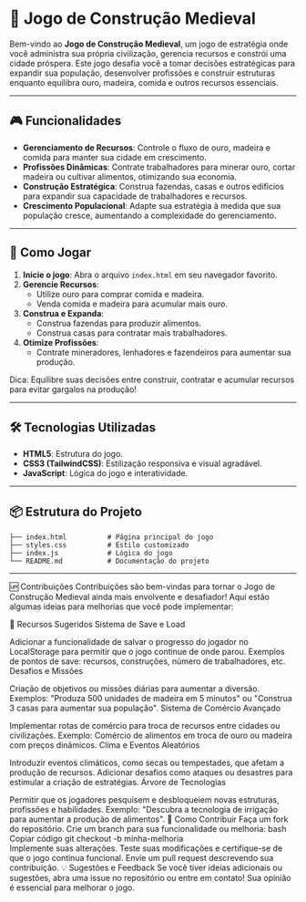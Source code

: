 # 🏰 Jogo de Construção Medieval

Bem-vindo ao **Jogo de Construção Medieval**, um jogo de estratégia onde você administra sua própria civilização, gerencia recursos e constrói uma cidade próspera. Este jogo desafia você a tomar decisões estratégicas para expandir sua população, desenvolver profissões e construir estruturas enquanto equilibra ouro, madeira, comida e outros recursos essenciais.

---

## 🎮 Funcionalidades

- **Gerenciamento de Recursos**: Controle o fluxo de ouro, madeira e comida para manter sua cidade em crescimento.
- **Profissões Dinâmicas**: Contrate trabalhadores para minerar ouro, cortar madeira ou cultivar alimentos, otimizando sua economia.
- **Construção Estratégica**: Construa fazendas, casas e outros edifícios para expandir sua capacidade de trabalhadores e recursos.
- **Crescimento Populacional**: Adapte sua estratégia à medida que sua população cresce, aumentando a complexidade do gerenciamento.

---

## 🚀 Como Jogar

1. **Inicie o jogo**: Abra o arquivo `index.html` em seu navegador favorito.
2. **Gerencie Recursos**:
   - Utilize ouro para comprar comida e madeira.
   - Venda comida e madeira para acumular mais ouro.
3. **Construa e Expanda**:
   - Construa fazendas para produzir alimentos.
   - Construa casas para contratar mais trabalhadores.
4. **Otimize Profissões**:
   - Contrate mineradores, lenhadores e fazendeiros para aumentar sua produção.

Dica: Equilibre suas decisões entre construir, contratar e acumular recursos para evitar gargalos na produção!

---

## 🛠️ Tecnologias Utilizadas

- **HTML5**: Estrutura do jogo.
- **CSS3 (TailwindCSS)**: Estilização responsiva e visual agradável.
- **JavaScript**: Lógica do jogo e interatividade.

---

## 📦 Estrutura do Projeto

```plaintext
├── index.html          # Página principal do jogo
├── styles.css          # Estilo customizado
├── index.js            # Lógica do jogo
└── README.md           # Documentação do projeto
````
---

🆙 Contribuições
Contribuições são bem-vindas para tornar o Jogo de Construção Medieval ainda mais envolvente e desafiador! Aqui estão algumas ideias para melhorias que você pode implementar:

🌟 Recursos Sugeridos
Sistema de Save e Load

Adicionar a funcionalidade de salvar o progresso do jogador no LocalStorage para permitir que o jogo continue de onde parou.
Exemplos de pontos de save: recursos, construções, número de trabalhadores, etc.
Desafios e Missões

Criação de objetivos ou missões diárias para aumentar a diversão.
Exemplos: "Produza 500 unidades de madeira em 5 minutos" ou "Construa 3 casas para aumentar sua população".
Sistema de Comércio Avançado

Implementar rotas de comércio para troca de recursos entre cidades ou civilizações.
Exemplo: Comércio de alimentos em troca de ouro ou madeira com preços dinâmicos.
Clima e Eventos Aleatórios

Introduzir eventos climáticos, como secas ou tempestades, que afetam a produção de recursos.
Adicionar desafios como ataques ou desastres para estimular a criação de estratégias.
Árvore de Tecnologias

Permitir que os jogadores pesquisem e desbloqueiem novas estruturas, profissões e habilidades.
Exemplo: "Descubra a tecnologia de irrigação para aumentar a produção de alimentos".
🤝 Como Contribuir
Faça um fork do repositório.
Crie um branch para sua funcionalidade ou melhoria:
bash
Copiar código
git checkout -b minha-melhoria  
Implemente suas alterações.
Teste suas modificações e certifique-se de que o jogo continua funcional.
Envie um pull request descrevendo sua contribuição.
💡 Sugestões e Feedback
Se você tiver ideias adicionais ou sugestões, abra uma issue no repositório ou entre em contato! Sua opinião é essencial para melhorar o jogo.